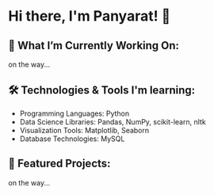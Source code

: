 # Hi there, I'm Panyarat! 👋

## 🚀 What I’m Currently Working On: 
on the way...

## 🛠️ Technologies & Tools I'm learning:
- Programming Languages: Python
- Data Science Libraries: Pandas, NumPy, scikit-learn, nltk
- Visualization Tools: Matplotlib, Seaborn
- Database Technologies: MySQL

## 📂 Featured Projects:
on the way...




